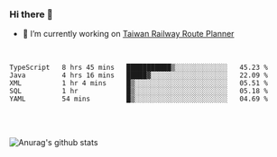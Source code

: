 ### Hi there 👋

- 🔭 I’m currently working on [Taiwan Railway Route Planner](https://github.com/Taiwan-Railway-Route-Planner)

<br/>

<!--START_SECTION:waka-->
```text
TypeScript   8 hrs 45 mins   ███████████▒░░░░░░░░░░░░░   45.23 % 
Java         4 hrs 16 mins   █████▓░░░░░░░░░░░░░░░░░░░   22.09 % 
XML          1 hr 4 mins     █▒░░░░░░░░░░░░░░░░░░░░░░░   05.51 % 
SQL          1 hr            █▒░░░░░░░░░░░░░░░░░░░░░░░   05.18 % 
YAML         54 mins         █▒░░░░░░░░░░░░░░░░░░░░░░░   04.69 % 
```
<!--END_SECTION:waka-->

<br/>
<br/>

![Anurag's github stats](https://github-readme-stats.vercel.app/api?username=DepickereSven&show_icons=true&theme=tokyonight)



<!--
**DepickereSven/DepickereSven** is a ✨ _special_ ✨ repository because its `README.md` (this file) appears on your GitHub profile.

Here are some ideas to get you started:

- 🔭 I’m currently working on ...
- 🌱 I’m currently learning ...
- 👯 I’m looking to collaborate on ...
- 🤔 I’m looking for help with ...
- 💬 Ask me about ...
- 📫 How to reach me: ...
- 😄 Pronouns: ...
- ⚡ Fun fact: ...
-->
